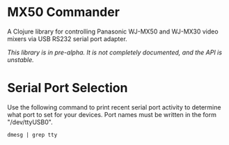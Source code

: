 # MX50 Commander

A Clojure library for controlling Panasonic WJ-MX50 and WJ-MX30 video mixers via USB RS232 serial port adapter.

*This library is in pre-alpha. It is not completely documented, and the API is unstable.*

# Serial Port Selection

Use the following command to print recent serial port activity to determine what
port to set for your devices. Port names must be written in the form "/dev/ttyUSB0".

    dmesg | grep tty
